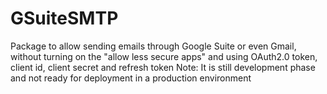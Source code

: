 # GSuiteSMTP
Package to allow sending emails through Google Suite or even Gmail, without turning on the "allow less secure apps" and using OAuth2.0 token, client id, client secret and refresh token  Note: It is still development phase and not ready for deployment in a production environment
